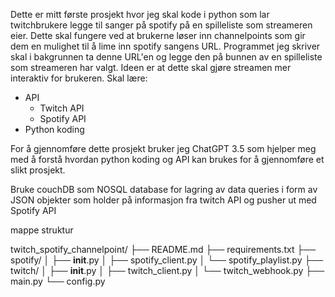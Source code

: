 Dette er mitt første prosjekt hvor jeg skal kode i python som lar twitchbrukere legge til sanger på spotify på en spilleliste som streameren eier. 
Dette skal fungere ved at brukerne løser inn channelpoints som gir dem en mulighet til å lime inn spotify sangens URL. 
Programmet jeg skriver skal i bakgrunnen ta denne URL'en og legge den på bunnen av en spilleliste som streameren har valgt. 
Ideen er at dette skal gjøre streamen mer interaktiv for brukeren.
Skal lære:
+ API
	+ Twitch API
	+ Spotify API
+ Python koding

For å gjennomføre dette prosjekt bruker jeg ChatGPT 3.5 som hjelper meg med å forstå hvordan python koding og API kan brukes for å gjennomføre et slikt prosjekt.

Bruke couchDB som NOSQL database for lagring av data queries i form av JSON objekter som holder på informasjon fra twitch API og pusher ut med Spotify API 


mappe struktur 

twitch_spotify_channelpoint/
  ├── README.md
  ├── requirements.txt
  ├── spotify/
  │   ├── __init__.py
  │   ├── spotify_client.py
  │   └── spotify_playlist.py
  ├── twitch/
  │   ├── __init__.py
  │   ├── twitch_client.py
  │   └── twitch_webhook.py
  ├── main.py
  └── config.py
